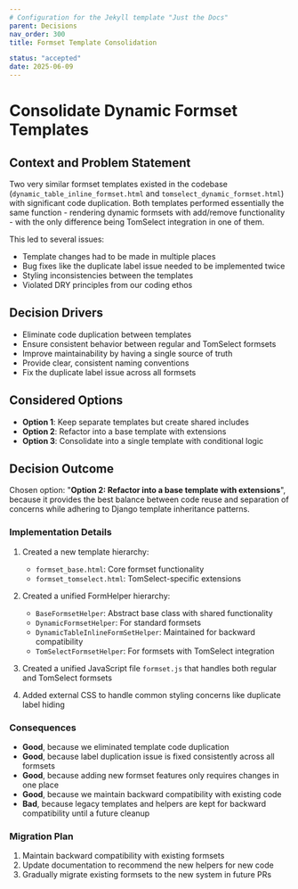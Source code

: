 ```yaml
---
# Configuration for the Jekyll template "Just the Docs"
parent: Decisions
nav_order: 300
title: Formset Template Consolidation

status: "accepted"
date: 2025-06-09
---
```


# Consolidate Dynamic Formset Templates

## Context and Problem Statement

Two very similar formset templates existed in the codebase (`dynamic_table_inline_formset.html` and `tomselect_dynamic_formset.html`) with significant code duplication. Both templates performed essentially the same function - rendering dynamic formsets with add/remove functionality - with the only difference being TomSelect integration in one of them.

This led to several issues:
- Template changes had to be made in multiple places
- Bug fixes like the duplicate label issue needed to be implemented twice
- Styling inconsistencies between the templates
- Violated DRY principles from our coding ethos

## Decision Drivers

* Eliminate code duplication between templates
* Ensure consistent behavior between regular and TomSelect formsets
* Improve maintainability by having a single source of truth
* Provide clear, consistent naming conventions
* Fix the duplicate label issue across all formsets

## Considered Options

* **Option 1**: Keep separate templates but create shared includes
* **Option 2**: Refactor into a base template with extensions
* **Option 3**: Consolidate into a single template with conditional logic

## Decision Outcome

Chosen option: "**Option 2: Refactor into a base template with extensions**", because it provides the best balance between code reuse and separation of concerns while adhering to Django template inheritance patterns.

### Implementation Details

1. Created a new template hierarchy:
   - `formset_base.html`: Core formset functionality
   - `formset_tomselect.html`: TomSelect-specific extensions

2. Created a unified FormHelper hierarchy:
   - `BaseFormsetHelper`: Abstract base class with shared functionality
   - `DynamicFormsetHelper`: For standard formsets
   - `DynamicTableInlineFormSetHelper`: Maintained for backward compatibility
   - `TomSelectFormsetHelper`: For formsets with TomSelect integration

3. Created a unified JavaScript file `formset.js` that handles both regular and TomSelect formsets

4. Added external CSS to handle common styling concerns like duplicate label hiding

### Consequences

* **Good**, because we eliminated template code duplication
* **Good**, because label duplication issue is fixed consistently across all formsets
* **Good**, because adding new formset features only requires changes in one place
* **Good**, because we maintain backward compatibility with existing code
* **Bad**, because legacy templates and helpers are kept for backward compatibility until a future cleanup

### Migration Plan

1. Maintain backward compatibility with existing formsets
2. Update documentation to recommend the new helpers for new code
3. Gradually migrate existing formsets to the new system in future PRs

